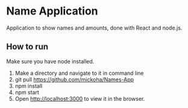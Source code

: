 # Name Application

Application to show names and amounts, done with React and node.js.

## How to run

Make sure you have node installed.

1. Make a directory and navigate to it in command line
2. git pull https://github.com/mickoha/Names-App
3. npm install
4. npm start
5. Open [http://localhost:3000](http://localhost:3000) to view it in the browser.
